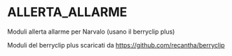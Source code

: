 # ALLERTA_ALLARME
Moduli allerta allarme per Narvalo (usano il berryclip plus)

Moduli del berryclip plus scaricati da https://github.com/recantha/berryclip 
